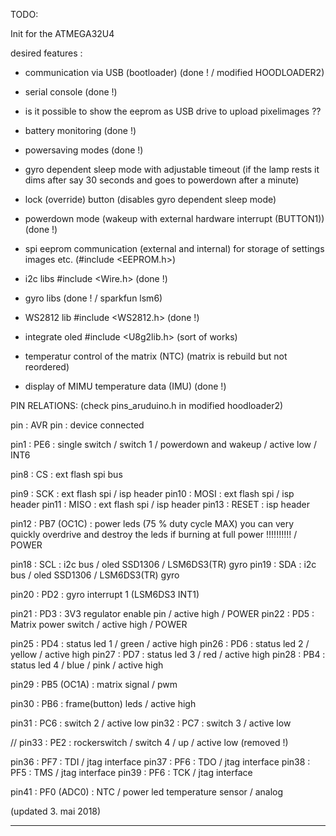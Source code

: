 TODO:

Init for the ATMEGA32U4 

desired features :


- communication via USB (bootloader)  (done ! / modified HOODLOADER2)
- serial console (done !)
- is it possible to show the eeprom as USB drive to upload pixelimages ??

- battery monitoring  (done !)

- powersaving modes  (done !)
- gyro dependent sleep mode with adjustable timeout (if the lamp rests it dims after say 30 seconds and goes to powerdown after a minute)
- lock (override) button (disables gyro dependent sleep mode)
- powerdown mode (wakeup with external hardware interrupt (BUTTON1)) (done !)

- spi eeprom communication (external and internal) for storage of settings images etc. (#include <EEPROM.h>)

- i2c libs  #include <Wire.h>  (done !)

- gyro libs  (done ! / sparkfun lsm6)

- WS2812 lib #include <WS2812.h>  (done !)

- integrate oled #include <U8g2lib.h> (sort of works)

- temperatur control of the matrix (NTC) (matrix is rebuild but not reordered) 

- display of MIMU temperature data (IMU)  (done !)

PIN RELATIONS: (check pins_aruduino.h in modified hoodloader2)


pin  : AVR pin : device connected

pin1  : PE6 : single switch / switch 1 / powerdown and wakeup / active low / INT6

pin8  : CS : ext flash spi bus

pin9  : SCK : ext flash spi / isp header
pin10 : MOSI : ext flash spi / isp header
pin11 : MISO : ext flash spi / isp header
pin13 : RESET :  isp header


pin12 : PB7 (OC1C) : power leds (75 % duty cycle MAX) you can very quickly overdrive and destroy the leds if burning at full power !!!!!!!!!! / POWER 

pin18 : SCL : i2c bus / oled SSD1306 / LSM6DS3(TR) gyro
pin19 : SDA : i2c bus / oled SSD1306 / LSM6DS3(TR) gyro

pin20 : PD2 : gyro interrupt 1 (LSM6DS3 INT1)

pin21 : PD3 : 3V3 regulator enable pin / active high / POWER
pin22 : PD5 : Matrix power switch / active high / POWER

pin25 : PD4 : status led 1 / green / active high
pin26 : PD6 : status led 2 / yellow / active high
pin27 : PD7 : status led 3 / red / active high
pin28 : PB4 : status led 4 / blue / pink / active high

pin29 : PB5 (OC1A) : matrix signal / pwm

pin30 : PB6 : frame(button) leds / active high

pin31 : PC6 : switch 2 / active low
pin32 : PC7 : switch 3 / active low

// pin33 : PE2 : rockerswitch / switch 4 / up / active low   (removed !)

pin36 : PF7 : TDI / jtag interface
pin37 : PF6 : TDO / jtag interface
pin38 : PF5 : TMS / jtag interface
pin39 : PF6 : TCK / jtag interface

pin41 : PF0 (ADC0) : NTC / power led temperature sensor / analog

(updated  3. mai 2018)

___





